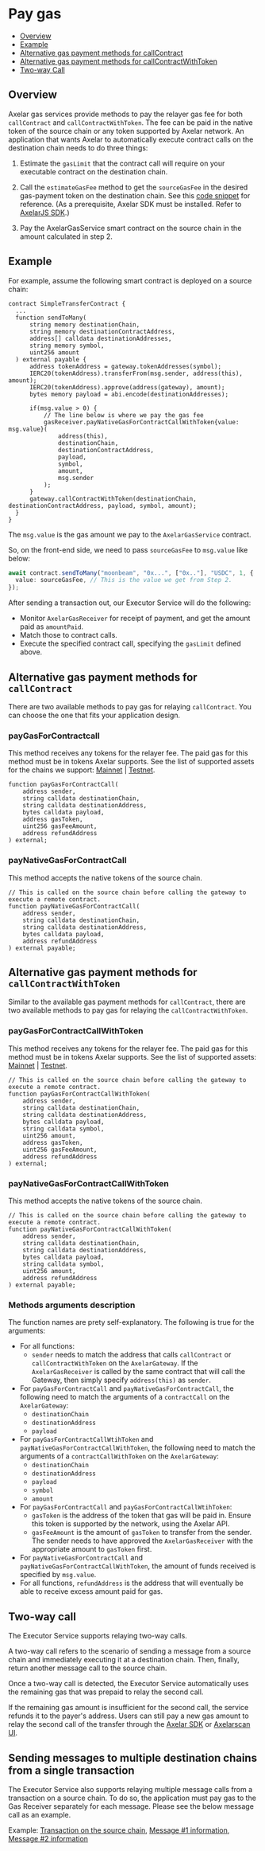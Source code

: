 # Pay gas

* [Overview](/dev/gas-services/pay-gas#overview)
* [Example](/dev/gas-services/pay-gas#example)
* [Alternative gas payment methods for callContract](/dev/gas-services/pay-gas#alternatives-for-paying-gas-for-callcontract)
* [Alternative gas payment methods for callContractWithToken](/dev/gas-services/pay-gas#alternatives-for-paying-gas-for-callcontractwithtoken)
* [Two-way Call](/dev/gas-services/pay-gas#two-way-call)
## Overview 
Axelar gas services provide methods to pay the relayer gas fee for both `callContract` and `callContractWithToken`. The fee can be paid in the native token of the source chain or any token supported by Axelar network. An application that wants Axelar to automatically execute contract calls on the destination chain needs to do three things:

1. Estimate the `gasLimit` that the contract call will require on your executable contract on the destination chain.

2. Call the `estimateGasFee` method to get the `sourceGasFee` in the desired gas-payment token on the destination chain. See this [code snippet](/dev/axelarjs-sdk/axelar-query-api#estimategasfee) for reference. (As a prerequisite, Axelar SDK must be installed. Refer to [AxelarJS SDK](/dev/axelarjs-sdk/intro).)

3. Pay the AxelarGasService smart contract on the source chain in the amount calculated in step 2.

## Example
For example, assume the following smart contract is deployed on a source chain:

```solidity
contract SimpleTransferContract {
  ...
  function sendToMany(
      string memory destinationChain,
      string memory destinationContractAddress,
      address[] calldata destinationAddresses,
      string memory symbol,
      uint256 amount
  ) external payable {
      address tokenAddress = gateway.tokenAddresses(symbol);
      IERC20(tokenAddress).transferFrom(msg.sender, address(this), amount);
      IERC20(tokenAddress).approve(address(gateway), amount);
      bytes memory payload = abi.encode(destinationAddresses);

      if(msg.value > 0) {
          // The line below is where we pay the gas fee
          gasReceiver.payNativeGasForContractCallWithToken{value: msg.value}(
              address(this),
              destinationChain,
              destinationContractAddress,
              payload,
              symbol,
              amount,
              msg.sender
          );
      }
      gateway.callContractWithToken(destinationChain, destinationContractAddress, payload, symbol, amount);
  }
}
```

The `msg.value` is the gas amount we pay to the `AxelarGasService` contract.

So, on the front-end side, we need to pass `sourceGasFee` to `msg.value` like below:

```ts
await contract.sendToMany("moonbeam", "0x...", ["0x.."], "USDC", 1, {
  value: sourceGasFee, // This is the value we get from Step 2.
});
```

After sending a transaction out, our Executor Service will do the following:

- Monitor `AxelarGasReceiver` for receipt of payment, and get the amount paid as `amountPaid`.
- Match those to contract calls.
- Execute the specified contract call, specifying the `gasLimit` defined above.

## Alternative gas payment methods for `callContract`
There are two available methods to pay gas for relaying `callContract`. You can choose the one that fits your application design.

### payGasForContractcall
This method receives any tokens for the relayer fee. The paid gas for this method must be in tokens Axelar supports. See the list of supported assets for the chains we support: [Mainnet](../build/contract-addresses/mainnet) | [Testnet](../build/contract-addresses/testnet).

```solidity
function payGasForContractCall(
    address sender,
    string calldata destinationChain,
    string calldata destinationAddress,
    bytes calldata payload,
    address gasToken,
    uint256 gasFeeAmount,
    address refundAddress
) external;
```

### payNativeGasForContractCall
This method accepts the native tokens of the source chain.

```solidity
// This is called on the source chain before calling the gateway to execute a remote contract.
function payNativeGasForContractCall(
    address sender,
    string calldata destinationChain,
    string calldata destinationAddress,
    bytes calldata payload,
    address refundAddress
) external payable;
```

## Alternative gas payment methods for `callContractWithToken`
Similar to the available gas payment methods for `callContract`, there are two available methods to pay gas for relaying the `callContractWithToken`.

### payGasForContractCallWithToken
This method receives any tokens for the relayer fee. The paid gas for this method must be in tokens Axelar supports. See the list of supported assets: [Mainnet](../build/contract-addresses/mainnet) | [Testnet](../build/contract-addresses/testnet).

```solidity
// This is called on the source chain before calling the gateway to execute a remote contract.
function payGasForContractCallWithToken(
    address sender,
    string calldata destinationChain,
    string calldata destinationAddress,
    bytes calldata payload,
    string calldata symbol,
    uint256 amount,
    address gasToken,
    uint256 gasFeeAmount,
    address refundAddress
) external;
```

### payNativeGasForContractCallWithToken
This method accepts the native tokens of the source chain.

```solidity
// This is called on the source chain before calling the gateway to execute a remote contract.
function payNativeGasForContractCallWithToken(
    address sender,
    string calldata destinationChain,
    string calldata destinationAddress,
    bytes calldata payload,
    string calldata symbol,
    uint256 amount,
    address refundAddress
) external payable;
```

### Methods arguments description
The function names are prety self-explanatory. The following is true for the arguments:

- For all functions:
  - `sender` needs to match the address that calls `callContract` or `callContractWithToken` on the `AxelarGateway`. If the `AxelarGasReceiver` is called by the same contract that will call the Gateway, then simply specify `address(this)` as `sender`.
- For `payGasForContractCall` and `payNativeGasForContractCall`, the following need to match the arguments of a `contractCall` on the `AxelarGateway`:
  - `destinationChain`
  - `destinationAddress`
  - `payload`
- For `payGasForContractCallWtihToken` and `payNativeGasForContractCallWithToken`, the following need to match the arguments of a `contractCallWithToken` on the `AxelarGateway`:
  - `destinationChain`
  - `destinationAddress`
  - `payload`
  - `symbol`
  - `amount`
- For `payGasForContractCall` and `payGasForContractCallWtihToken`:
  - `gasToken` is the address of the token that gas will be paid in. Ensure this token is supported by the network, using the Axelar API.
  - `gasFeeAmount` is the amount of `gasToken` to transfer from the sender. The sender needs to have approved the `AxelarGasReceiver` with the appropriate amount to `gasToken` first.
- For `payNativeGasForContractCall` and `payNativeGasForContractCallWithToken`, the amount of funds received is specified by `msg.value`.
- For all functions, `refundAddress` is the address that will eventually be able to receive excess amount paid for gas.

## Two-way call
The Executor Service supports relaying two-way calls.

A two-way call refers to the scenario of sending a message from a source chain and immediately executing it at a destination chain. Then, finally, return another message call to the source chain.

Once a two-way call is detected, the Executor Service automatically uses the remaining gas that was prepaid to relay the second call.

If the remaining gas amount is insufficient for the second call, the service refunds it to the payer's address. Users can still pay a new gas amount to relay the second call of the transfer through the [Axelar SDK](/dev/axelarjs-sdk/tx-status-query-recovery#2-increase-gas-payment) or [Axelarscan UI](/dev/monitor-recover/recovery#increase-gas-payment-to-the-gas-receiver-on-the-source-chain).

## Sending messages to multiple destination chains from a single transaction
The Executor Service also supports relaying multiple message calls from a transaction on a source chain. To do so, the application must pay gas to the Gas Receiver separately for each message. Please see the below message call as an example.  

Example: [Transaction on the source chain](https://moonbase.moonscan.io/tx/0x25f0bdcdec0da17e1039161342603d3d537cb6ddc6637d1b22dbdf1ebf9706ed), [Message #1 information](https://testnet.axelarscan.io/gmp/0x25f0bdcdec0da17e1039161342603d3d537cb6ddc6637d1b22dbdf1ebf9706ed:1), [Message #2 information](https://testnet.axelarscan.io/gmp/0x25f0bdcdec0da17e1039161342603d3d537cb6ddc6637d1b22dbdf1ebf9706ed:3)